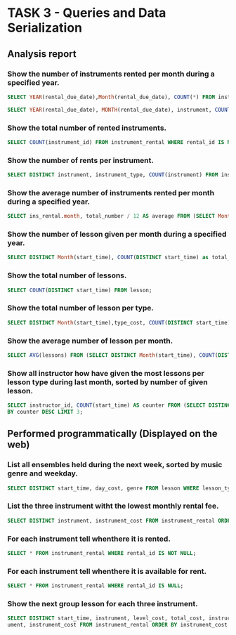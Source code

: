 # TASK 3 - Queries and Data Serialization  

## Analysis report

### Show the number of instruments rented per month during a specified year.

``` sql
SELECT YEAR(rental_due_date),Month(rental_due_date), COUNT(*) FROM instrument_rental WHERE rental_id IS NOT NULL GROUP BY Year(rental_due_date),Month(rental_due_date);
```
``` sql
SELECT YEAR(rental_due_date), MONTH(rental_due_date), instrument, COUNT(instrument) FROM instrument_rental WHERE rental_id IS NOT NULL GROUP BY YEAR(rental_due_date), MONTH(rental_due_date), instrument;
```

### Show the total number of rented instruments.
``` sql
SELECT COUNT(instrument_id) FROM instrument_rental WHERE rental_id IS NOT NULL;
```

### Show the number of rents per instrument.

``` sql
SELECT DISTINCT instrument, instrument_type, COUNT(instrument) FROM instrument_rental WHERE rental_id IS NOT NULL AND rental_due_date LIKE "2020-12%" GROUP BY instrument,instrument_type;
```

### Show the average number of instruments rented per month during a specified  year.
``` sql
SELECT ins_rental.month, total_number / 12 AS average FROM (SELECT Month(rental_due_date) AS month, COUNT(*) AS total_number FROM instrument_rental WHERE rental_id IS NOT NULL GROUP BY Month(rental_due_date)) AS ins_rental GROUP BY month;
```

### Show the number of lesson given per month during a specified year.
``` sql
SELECT DISTINCT Month(start_time), COUNT(DISTINCT start_time) as total_number FROM lesson GROUP BY Month(start_time) ORDER BY Month(start_time);
```
### Show the total number of lessons.
``` sql
SELECT COUNT(DISTINCT start_time) FROM lesson;
```
### Show the total number of lesson per type.
``` sql
SELECT DISTINCT Month(start_time),type_cost, COUNT(DISTINCT start_time) as total_number FROM lesson GROUP BY Month(start_time), type_cost ORDER BY Month(start_time);
```
### Show the average number of lesson per month.
``` sql
SELECT AVG(lessons) FROM (SELECT DISTINCT Month(start_time), COUNT(DISTINCT start_time) AS lessons FROM lesson GROUP BY Month(start_time) ORDER BY Month(start_time)) AS l;
```
### Show all instructor how have given the most lessons per lesson type during last month, sorted by number of given lesson.
``` sql
SELECT instructor_id, COUNT(start_time) AS counter FROM (SELECT DISTINCT start_time, instructor_id FROM lesson) AS lesson WHERE start_time LIKE "2020-11%" GROUP BY instructor_id ORDER
BY counter DESC LIMIT 3;
```
## Performed programmatically (Displayed on the web)

### List all ensembles held during the next week, sorted by music genre and weekday.
``` sql
SELECT DISTINCT start_time, day_cost, genre FROM lesson WHERE lesson_type = 2 AND start_time BETWEEN "2020-02-01 00:00:00" AND "2020-02-07 23:59:59";
```
### List the three instrument witht the lowest monthly rental fee. 
``` sql
SELECT DISTINCT instrument, instrument_cost FROM instrument_rental ORDER BY instrument_cost ASC LIMIT 3;
```
### For each instrument tell whenthere it is rented.
``` sql
SELECT * FROM instrument_rental WHERE rental_id IS NOT NULL;
```
### For each instrument tell whenthere it is available for rent.
``` sql
SELECT * FROM instrument_rental WHERE rental_id IS NULL;    
```
### Show the next group lesson for each three instrument.
``` sql
SELECT DISTINCT start_time, instrument, level_cost, total_cost, instructor_id, status FROM lesson WHERE lesson_type = 1 AND instrument IN (SELECT instrument FROM (SELECT DISTINCT instr
ument, instrument_cost FROM instrument_rental ORDER BY instrument_cost ASC LIMIT 3) AS I);
```

